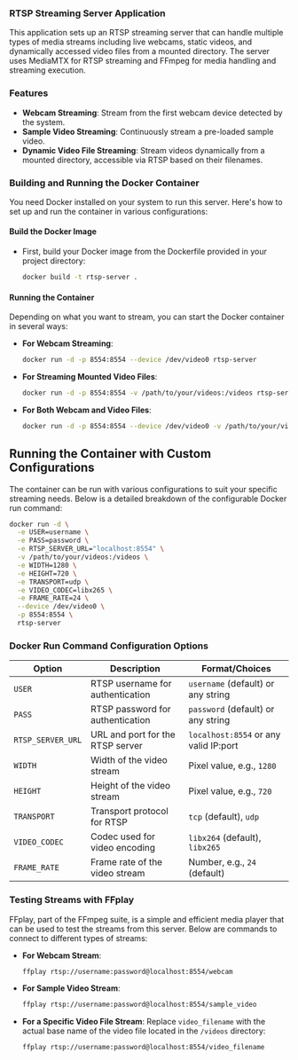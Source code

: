 ### RTSP Streaming Server Application

This application sets up an RTSP streaming server that can handle multiple types of media streams including live webcams, static videos, and dynamically accessed video files from a mounted directory. The server uses MediaMTX for RTSP streaming and FFmpeg for media handling and streaming execution.

### Features

- **Webcam Streaming**: Stream from the first webcam device detected by the system.
- **Sample Video Streaming**: Continuously stream a pre-loaded sample video.
- **Dynamic Video File Streaming**: Stream videos dynamically from a mounted directory, accessible via RTSP based on their filenames.

### Building and Running the Docker Container

You need Docker installed on your system to run this server. Here's how to set up and run the container in various configurations:

#### Build the Docker Image

- First, build your Docker image from the Dockerfile provided in your project directory:
  ```bash
  docker build -t rtsp-server .
  ```

#### Running the Container

Depending on what you want to stream, you can start the Docker container in several ways:

- **For Webcam Streaming**:
  ```bash
  docker run -d -p 8554:8554 --device /dev/video0 rtsp-server
  ```

- **For Streaming Mounted Video Files**:
  ```bash
  docker run -d -p 8554:8554 -v /path/to/your/videos:/videos rtsp-server
  ```

- **For Both Webcam and Video Files**:
  ```bash
  docker run -d -p 8554:8554 --device /dev/video0 -v /path/to/your/videos:/videos rtsp-server
  ```
  
    
## Running the Container with Custom Configurations

The container can be run with various configurations to suit your specific streaming needs. Below is a detailed breakdown of the configurable Docker run command:

```bash
docker run -d \
  -e USER=username \
  -e PASS=password \
  -e RTSP_SERVER_URL="localhost:8554" \
  -v /path/to/your/videos:/videos \
  -e WIDTH=1280 \
  -e HEIGHT=720 \
  -e TRANSPORT=udp \
  -e VIDEO_CODEC=libx265 \
  -e FRAME_RATE=24 \
  --device /dev/video0 \
  -p 8554:8554 \
  rtsp-server
```  

### Docker Run Command Configuration Options

| Option | Description | Format/Choices |
| ------ | ----------- | -------------- |
| `USER` | RTSP username for authentication | `username` (default) or any string |
| `PASS` | RTSP password for authentication | `password` (default) or any string |
| `RTSP_SERVER_URL` | URL and port for the RTSP server | `localhost:8554` or any valid IP:port |
| `WIDTH` | Width of the video stream | Pixel value, e.g., `1280` |
| `HEIGHT` | Height of the video stream | Pixel value, e.g., `720` |
| `TRANSPORT` | Transport protocol for RTSP | `tcp` (default), `udp` |
| `VIDEO_CODEC` | Codec used for video encoding | `libx264` (default), `libx265` |
| `FRAME_RATE` | Frame rate of the video stream | Number, e.g., `24` (default) |

### Testing Streams with FFplay

FFplay, part of the FFmpeg suite, is a simple and efficient media player that can be used to test the streams from this server. Below are commands to connect to different types of streams:

- **For Webcam Stream**:
  ```bash
  ffplay rtsp://username:password@localhost:8554/webcam
  ```

- **For Sample Video Stream**:
  ```bash
  ffplay rtsp://username:password@localhost:8554/sample_video
  ```

- **For a Specific Video File Stream**:
  Replace `video_filename` with the actual base name of the video file located in the `/videos` directory:
  ```bash
  ffplay rtsp://username:password@localhost:8554/video_filename
  ```